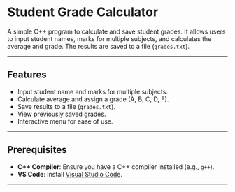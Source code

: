 # Student Grade Calculator

A simple C++ program to calculate and save student grades. It allows users to input student names, marks for multiple subjects, and calculates the average and grade. The results are saved to a file (`grades.txt`).

---

## Features
- Input student name and marks for multiple subjects.
- Calculate average and assign a grade (A, B, C, D, F).
- Save results to a file (`grades.txt`).
- View previously saved grades.
- Interactive menu for ease of use.

---

## Prerequisites
- **C++ Compiler**: Ensure you have a C++ compiler installed (e.g., `g++`).
- **VS Code**: Install [Visual Studio Code](https://code.visualstudio.com/).

---

